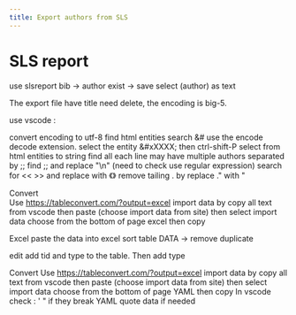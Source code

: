 ```yaml
---
title: Export authors from SLS
---
```


# SLS report

use slsreport bib -> author exist -> save select (author) as text 

The export file have title need delete, the encoding is big-5.

use vscode :

   convert encoding to utf-8
   find html entities search &# use the encode decode extension. select the entity &#xXXXX; then ctrl-shift-P select from html entities to string
   find all 
   each line may have multiple authors separated by ;; find ;; and replace "\n" (need to check use regular expression)
   search for << >> and replace with 《》 
   remove tailing . by replace ." with "
   
   
Convert    
   Use https://tableconvert.com/?output=excel import data by copy all text from vscode then paste (choose import data from site) then select import data
   choose from the bottom of page excel then copy
   
Excel 
   paste the data into excel 
   sort table
   DATA -> remove duplicate
   
edit
   add tid and type to the table. Then add type
   
Convert 
   Use https://tableconvert.com/?output=excel import data by copy all text from vscode then paste (choose import data from site) then select import data
   choose from the bottom of page YAML then copy
   In vscode check : ' " if they break YAML  quote data if needed
   
